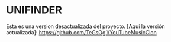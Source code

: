 # UNIFINDER
Esta es una version desactualizada del proyecto. 
[Aquí la versión actualizada]: https://github.com/TeGsOg1/YouTubeMusicClon
